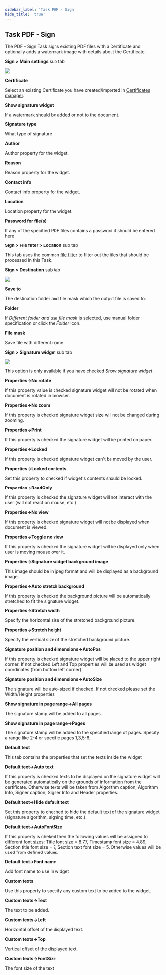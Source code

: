 ```yaml
---
sidebar_label: 'Task PDF - Sign'
hide_title: 'true'
---
```


## Task PDF - Sign

The PDF - Sign Task signs existing PDF files with a Certificate and optionally adds a watermark image with details about the Certificate.
 
**Sign > Main settings** sub tab

![](../../../../../static/img/pdfsignmainsettings.png)

**Certificate**

Select an existing Certificate you have created/imported in [Certificates manager](../../global-certificates.md).
 
**Show signature widget**

If a watermark should be added or not to the document.
 
**Signature type**

What type of signature
 
**Author**

Author property for the widget.
 
**Reason**

Reason property for the widget.
 
**Contact info**

Contact info property for the widget.
 
**Location**

Location property for the widget.
 
**Password for file(s)**

If any of the specified PDF files contains a password it should be entered here
 
**Sign > File filter > Location** sub tab

This tab uses the common [file filter](../../job-tasks-file-filter.md) to filter out the files that should be processed in this Task.
 
**Sign > Destination** sub tab

![](../../../../../static/img/pdfsigndestination.png)

**Save to**

The destination folder and file mask which the output file is saved to.
 
**Folder**

If *Different folder and use file mask* is selected, use manual folder specification or click the *Folder* icon.
 
**File mask**

Save file with different name.
 
**Sign > Signature widget** sub tab

![](../../../../../static/img/pdfsignsignaturewidget.png)

This option is only available if you have checked *Show signature widget*.
 
**Properties->No rotate**

If this property value is checked signature widget will not be rotated when document is rotated in browser.
 
**Properties->No zoom**

If this property is checked signature widget size will not be changed during zooming.
 
**Properties->Print**

If this property is checked the signature widget will be printed on paper.
 
**Properties->Locked**

If this property is checked signature widget can't be moved by the user.
 
**Properties->Locked contents**

Set this property to checked if widget's contents should be locked.
 
**Properties->ReadOnly**

If this property is checked the signature widget will not interact with the user (will not react on mouse, etc.)
 
**Properties->No view**

If this property is checked signature widget will not be displayed when document is viewed.
 
**Properties->Toggle no view**

If this property is checked the signature widget will be displayed only when user is moving mouse over it.
 
**Properties->Signature widget background image**

This image should be in jpeg format and will be displayed as a background image.
 
**Properties->Auto stretch background**

If this property is checked the background picture will be automatically stretched to fit the signature widget.
 
**Properties->Stretch width**

Specify the horizontal size of the stretched background picture.
 
**Properties->Stretch height**

Specify the vertical size of the stretched background picture.
 
**Signature position and dimensions->AutoPos**

If this property is checked signature widget will be placed to the upper right corner. If not checked Left and Top properties will be used as widget coordinates (from bottom left corner).
 
**Signature position and dimensions->AutoSize**

The signature will be auto-sized if checked. If not checked please set the Width/Height properties.
 
**Show signature in page range->All pages**

The signature stamp will be added to all pages.
 
**Show signature in page range->Pages**

The signature stamp will be added to the specified range of pages. Specify a range like 2-4 or specific pages 1,3,5-6.
 
**Default text**

This tab contains the properties that set the texts inside the widget
 
**Default text->Auto text**

If this property is checked texts to be displayed on the signature widget will be generated automatically on the grounds of information from the certificate. Otherwise texts will be taken from Algorithm caption, Algorithm Info, Signer caption, Signer Info and Header properties.
 
**Default text->Hide default text**

Set this property to cheched to hide the default text of the signature widget (signature algorithm, signing time, etc.).
 
**Default text->AutoFontSize**

If this property is cheked then the following values will be assigned to different font sizes: Title font size = 8.77, Timestamp font size = 4.89, Section title font size = 7, Section text font size = 5. Otherwise values will be used from defined values.
 
**Default text->Font name**

Add font name to use in widget
 
**Custom texts**

Use this property to specify any custom text to be added to the widget.
 
**Custom texts->Text**

The text to be added.
 
**Custom texts->Left**

Horizontal offset of the displayed text.
 
**Custom texts->Top**

Vertical offset of the displayed text.
 
**Custom texts->FontSize**

The font size of the text